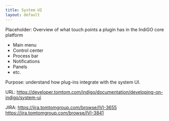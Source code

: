```yaml
---
title: System UI
layout: default
---
```



Placeholder: Overview of what touch points a plugin has in the IndiGO core platform
- Main menu
- Control center
- Process bar
- Notifications
- Panels
- etc.

Purpose:
understand how plug-ins integrate with the system UI.

URL: https://developer.tomtom.com/indigo/documentation/developing-on-indigo/system-ui

JIRA:
https://jira.tomtomgroup.com/browse/IVI-3655
https://jira.tomtomgroup.com/browse/IVI-3841
